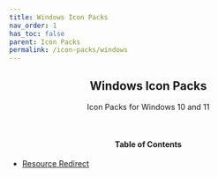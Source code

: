 ```yaml
---
title: Windows Icon Packs
nav_order: 1
has_toc: false
parent: Icon Packs
permalink: /icon-packs/windows
---
```


<div class="card">
<div class="container">
<h2 class="text-small" style="text-align:center">Windows Icon Packs</h2>
<p class="text-small" style="text-align:center">Icon Packs for Windows 10 and 11</p>
</div>
</div>
<br />

<!-- 
{: .note }
> {: .opaque }
>
> 
-->

<div class="card">
<div class="container">
<h4 style="text-align:center">Table of Contents</h4>
<ul>
<li><a class="text-delta" href="/icon-packs/windows/resource-redirect">Resource Redirect</a></li>
</ul>
</div>
</div>